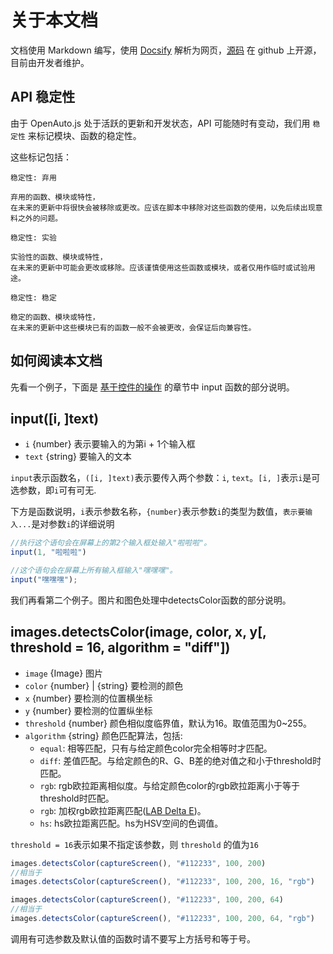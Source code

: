 # 关于本文档 <!-- {docsify-ignore-all} -->

<!-- type=misc -->

文档使用 Markdown 编写，使用 [Docsify](https://github.com/docsifyjs/docsify/) 解析为网页，[源码](https://github.com/hyb1996/AutoJs-Docs) 在 github 上开源，目前由开发者维护。

## API 稳定性

由于 OpenAuto.js 处于活跃的更新和开发状态，API 可能随时有变动，我们用 `稳定性` 来标记模块、函数的稳定性。

这些标记包括：

```
稳定性: 弃用

弃用的函数、模块或特性，
在未来的更新中将很快会被移除或更改。应该在脚本中移除对这些函数的使用，以免后续出现意料之外的问题。
```

```
稳定性: 实验

实验性的函数、模块或特性，
在未来的更新中可能会更改或移除。应该谨慎使用这些函数或模块，或者仅用作临时或试验用途。
```

```
稳定性: 稳定

稳定的函数、模块或特性，
在未来的更新中这些模块已有的函数一般不会被更改，会保证后向兼容性。
```

## 如何阅读本文档

先看一个例子，下面是 [基于控件的操作](/widgetsBasedAutomation) 的章节中 input 函数的部分说明。

## input([i, ]text)
* `i` {number} 表示要输入的为第i + 1个输入框
* `text` {string} 要输入的文本

`input`表示函数名，`([i, ]text)`表示要传入两个参数：`i`, `text`。`[i, ]`表示`i`是可选参数，即`i`可有可无.

下方是函数说明，`i`表示参数名称，`{number}`表示参数`i`的类型为数值，`表示要输入...`是对参数`i`的详细说明
```js
//执行这个语句会在屏幕上的第2个输入框处输入"啦啦啦"。
input(1, "啦啦啦")
```
```js
//这个语句会在屏幕上所有输入框输入"嘿嘿嘿"。
input("嘿嘿嘿");
```
我们再看第二个例子。图片和图色处理中detectsColor函数的部分说明。

## images.detectsColor(image, color, x, y[, threshold = 16, algorithm = "diff"])
* `image` {Image} 图片
* `color` {number} | {string} 要检测的颜色
* `x` {number} 要检测的位置横坐标
* `y` {number} 要检测的位置纵坐标
* `threshold` {number} 颜色相似度临界值，默认为16。取值范围为0~255。
* `algorithm` {string} 颜色匹配算法，包括:
    * `equal`: 相等匹配，只有与给定颜色color完全相等时才匹配。
    * `diff`: 差值匹配。与给定颜色的R、G、B差的绝对值之和小于threshold时匹配。
    * `rgb`: rgb欧拉距离相似度。与给定颜色color的rgb欧拉距离小于等于threshold时匹配。
    * `rgb`: 加权rgb欧拉距离匹配([LAB Delta E](https://en.wikipedia.org/wiki/Color_difference))。
    * `hs`: hs欧拉距离匹配。hs为HSV空间的色调值。

`threshold = 16`表示如果不指定该参数，则 `threshold` 的值为`16`

```js
images.detectsColor(captureScreen(), "#112233", 100, 200)
//相当于
images.detectsColor(captureScreen(), "#112233", 100, 200, 16, "rgb")
```
```js
images.detectsColor(captureScreen(), "#112233", 100, 200, 64)
//相当于
images.detectsColor(captureScreen(), "#112233", 100, 200, 64, "rgb")
```
调用有可选参数及默认值的函数时请不要写上方括号和等于号。
